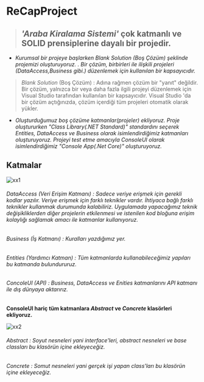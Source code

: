 # ReCapProject

> ## _'Araba Kiralama Sistemi'_ çok katmanlı ve SOLID prensiplerine dayalı bir projedir.
- *Kurumsal bir projeye başlarken _Blank Solution_ (Boş Çözüm) şeklinde projemizi oluşturuyoruz. . Bir çözüm, birbirleri ile ilişkili projeleri (DataAccess,Business gibi.) düzenlemek için kullanılan bir kapsayıcıdır.*
> _Blank Solution_ (Boş Çözüm) : Adına rağmen çözüm bir "yanıt" değildir. Bir çözüm, yalnızca bir veya daha fazla ilgili projeyi düzenlemek için Visual Studio tarafından kullanılan bir kapsayıcıdır. Visual Studio 'da bir çözüm açtığınızda, çözüm içerdiği tüm projeleri otomatik olarak yükler.
- *Oluşturduğumuz boş çözüme katmanlar(projeler) ekliyoruz. Proje oluştururken "Class Library(.NET Standard)" standardını seçerek _Entities, DataAccess_ ve _Business_ olarak isimlendirdiğimiz katmanları oluşturuyoruz. Projeyi test etme amacıyla _ConsoleUI_ olarak isimlendirdiğimiz "Console App(.Net Core)" oluşturuyoruz.* 

## Katmalar

![xx1](https://user-images.githubusercontent.com/72580629/109650096-d2031080-7b6d-11eb-98fe-c56cfcad1fc8.JPG) 

###### DataAccess (*Veri Erişim Katmanı*) : Sadece veriye erişmek için gerekli kodlar yazılır. Veriye erişmek için farklı teknikler vardır. İhtiyaca bağlı farklı teknikler kullanmak durumunda kalabiliriz. Uygulamada yapacağımız teknik değişikliklerden diğer projelerin etkilenmesi ve istenilen kod bloğuna erişim kolaylığı sağlamak amacı ile katmanlar kullanıyoruz.
###### Business (*İş Katmanı*) : Kuralları yazdığımız yer.
###### Entities (*Yardımcı Katman*) : Tüm katmanlarda kullanabileceğimiz yapıları bu katmanda bulundururuz.
###### ConcoleUI (*API*) : Business, DataAccess ve Enities katmanlarını API katmanı ile dış dünyaya aktarırız.

**ConsoleUI hariç tüm katmanlara _Abstract_ ve _Concrete_ klasörleri ekliyoruz.**

![xx2](https://user-images.githubusercontent.com/72580629/109654402-35437180-7b73-11eb-8ed1-21fc43a8036d.JPG)

###### Abstract : Soyut nesneleri yani interface'leri, abstract nesneleri ve base classları bu klasörün içine ekleyeceğiz.
###### Concrete : Somut nesneleri yani gerçek işi yapan class'ları bu klasörün içine ekleyeceğiz.

